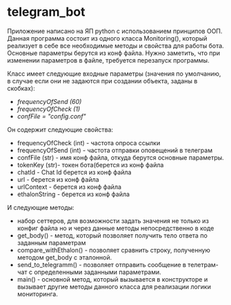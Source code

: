 # telegram_bot

Приложение написано на ЯП python с использованием принципов ООП.
Данная программа состоит из одного класса Monitoring(), который реализует в себе все необходимые методы и свойства для работы бота.
Основные параметры берутся из конф файла. Нужно заметить, что при изменении параметров в файле, требуется перезапуск программы.

Класc имеет следующие входные параметры (значения по умолчанию, в случае если они не задаются при создании объекта, 
заданы в скобках):


- *frequencyOfSend (60)*
- *frequencyOfCheck (1)*
- *confFile = "config.conf"*


Он содержит следующие свойства:
- frequencyOfCheck (int) - частота опроса ссылки
- frequencyOfSend (int) - частота отправки оповещений в телеграм
- confFile (str) - имя конф файла, откуда берутся основные параметры.
- tokenKey (str)- токен бота(берется из конф файла
- chatId - Chat Id берется из конф файла
- url - берется из конф файла
- urlContext - берется из конф файла
- ethalonString - берется из конф файла

И следующие методы:
- набор сеттеров, для возможности задать значения не только из конфиг файла но и через данные методы непосредственно в коде
- get_body() - метод, который позволяет получить тело ответа по заданным параметрам
- compare_withEthalon() - позволяет сравнить строку, полученную методом get_body с эталонной.
- send_to_telegramm() - позволяет отправить сообщение в телетрам-чат с определенными заданными параметрами.
- main() - основной метод, который вызывается в конструкторе и вызывает другие методы данного класса для реализации логики мониторинга.

